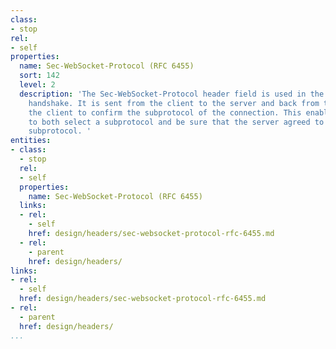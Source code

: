 ```yaml
---
class:
- stop
rel:
- self
properties:
  name: Sec-WebSocket-Protocol (RFC 6455)
  sort: 142
  level: 2
  description: 'The Sec-WebSocket-Protocol header field is used in the WebSocket opening
    handshake. It is sent from the client to the server and back from the server to
    the client to confirm the subprotocol of the connection. This enables scripts
    to both select a subprotocol and be sure that the server agreed to serve that
    subprotocol. '
entities:
- class:
  - stop
  rel:
  - self
  properties:
    name: Sec-WebSocket-Protocol (RFC 6455)
  links:
  - rel:
    - self
    href: design/headers/sec-websocket-protocol-rfc-6455.md
  - rel:
    - parent
    href: design/headers/
links:
- rel:
  - self
  href: design/headers/sec-websocket-protocol-rfc-6455.md
- rel:
  - parent
  href: design/headers/
...
```


